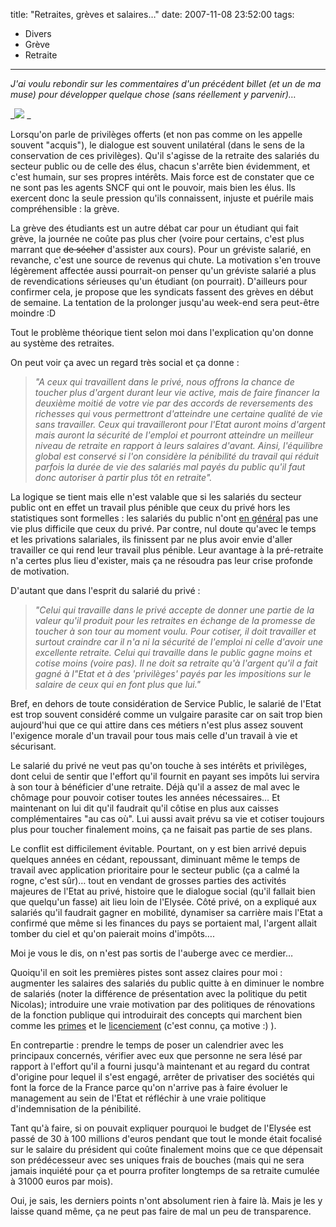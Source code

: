 title: "Retraites, grèves et salaires&#8230;"
date: 2007-11-08 23:52:00
tags:
  - Divers
  - Grève
  - Retraite
---

_J'ai voulu rebondir sur les commentaires d'un précédent billet (et un de ma muse) pour développer quelque chose (sans réellement y parvenir)&#8230;_

_![](/images/)
_[](http://creativecommons.org/licenses/by-nc-sa/2.0/deed.fr)

Lorsqu'on parle de privilèges offerts (et non pas comme on les appelle souvent "acquis"), le dialogue est souvent unilatéral (dans le sens de la conservation de ces privilèges). Qu'il s'agisse de la retraite des salariés du secteur public ou de celle des élus, chacun s'arrête bien évidemment, et c'est humain, sur ses propres intérêts. Mais force est de constater que ce ne sont pas les agents SNCF qui ont le pouvoir, mais bien les élus. Ils exercent donc la seule pression qu'ils connaissent, injuste et puérile mais compréhensible&nbsp;: la grève.

La grève des étudiants est un autre débat car pour un étudiant qui fait grève, la journée ne coûte pas plus cher (voire pour certains, c'est plus marrant que <span style="text-decoration: line-through">de sécher</span> d'assister aux cours). Pour un gréviste salarié, en revanche, c'est une source de revenus qui chute. La motivation s'en trouve légèrement affectée aussi pourrait-on penser qu'un gréviste salarié a plus de revendications sérieuses qu'un étudiant (on pourrait). D'ailleurs pour confirmer cela, je propose que les syndicats fassent des grèves en début de semaine. La tentation de la prolonger jusqu'au week-end sera peut-être moindre&nbsp;:D

Tout le problème théorique tient selon moi dans l'explication qu'on donne au système des retraites.

On peut voir ça avec un regard très social et ça donne&nbsp;:

> _"A ceux qui travaillent dans le privé, nous offrons la chance de toucher plus d'argent durant leur vie active, mais de faire financer la deuxième moitié de votre vie par des accords de reversements des richesses qui vous permettront d'atteindre une certaine qualité de vie sans travailler. Ceux qui travailleront pour l'Etat auront moins d'argent mais auront la sécurité de l'emploi et pourront atteindre un meilleur niveau de retraite en rapport à leurs salaires d'avant. Ainsi, l'équilibre global est conservé si l'on considère la pénibilité du travail qui réduit parfois la durée de vie des salariés mal payés du public qu'il faut donc autoriser à partir plus tôt en retraite"._

La logique se tient mais elle n'est valable que si les salariés du secteur public ont en effet un travail plus pénible que ceux du privé hors les statistiques sont formelles&nbsp;: les salariés du public n'ont <span style="text-decoration: underline">en général</span> pas une vie plus difficile que ceux du privé. Par contre, nul doute qu'avec le temps et les privations salariales, ils finissent par ne plus avoir envie d'aller travailler ce qui rend leur travail plus pénible. Leur avantage à la pré-retraite n'a certes plus lieu d'exister, mais ça ne résoudra pas leur crise profonde de motivation.

D'autant que dans l'esprit du salarié du privé&nbsp;:

> _"Celui qui travaille dans le privé accepte de donner une partie de la valeur qu'il produit pour les retraites en échange de la promesse de toucher à son tour au moment voulu. Pour cotiser, il doit travailler et surtout craindre car il n'a ni la sécurité de l'emploi ni celle d'avoir une excellente retraite. Celui qui travaille dans le public gagne moins et cotise moins (voire pas). Il ne doit sa retraite qu'à l'argent qu'il a fait gagné à l"Etat et à des 'privilèges' payés par les impositions sur le salaire de ceux qui en font plus que lui."_

Bref, en dehors de toute considération de Service Public, le salarié de l'Etat est trop souvent considéré comme un vulgaire parasite car on sait trop bien aujourd'hui que ce qui attire dans ces métiers n'est plus assez souvent l'exigence morale d'un travail pour tous mais celle d'un travail à vie et sécurisant.

Le salarié du privé ne veut pas qu'on touche à ses intérêts et privilèges, dont celui de sentir que l'effort qu'il fournit en payant ses impôts lui servira à son tour à bénéficier d'une retraite. Déjà qu'il a assez de mal avec le chômage pour pouvoir cotiser toutes les années nécessaires&#8230; Et maintenant on lui dit qu'il faudrait qu'il côtise en plus aux caisses complémentaires "au cas où". Lui aussi avait prévu sa vie et cotiser toujours plus pour toucher finalement moins, ça ne faisait pas partie de ses plans.

Le conflit est difficilement évitable. Pourtant, on y est bien arrivé depuis quelques années en cédant, repoussant, diminuant même le temps de travail avec application prioritaire pour le secteur public (ça a calmé la rogne, c'est sûr)&#8230; tout en vendant de grosses parties des activités majeures de l'Etat au privé, histoire que le dialogue social (qu'il fallait bien que quelqu'un fasse) ait lieu loin de l'Elysée. Côté privé, on a expliqué aux salariés qu'il faudrait gagner en mobilité, dynamiser sa carrière mais l'Etat a confirmé que même si les finances du pays se portaient mal, l'argent allait tomber du ciel et qu'on paierait moins d'impôts&#8230;.

Moi je vous le dis, on n'est pas sortis de l'auberge avec ce merdier&#8230;

Quoiqu'il en soit les premières pistes sont assez claires pour moi&nbsp;: augmenter les salaires des salariés du public quitte à en diminuer le nombre de salariés (noter la différence de présentation avec la politique du petit Nicolas); introduire une vraie motivation par des politiques de rénovations de la fonction publique qui introduirait des concepts qui marchent bien comme les <span style="text-decoration: underline">primes</span> et le <span style="text-decoration: underline">licenciement</span> (c'est connu, ça motive&nbsp;:) ).

En contrepartie&nbsp;: prendre le temps de poser un calendrier avec les principaux concernés, vérifier avec eux que personne ne sera lésé par rapport à l'effort qu'il a fourni jusqu'à maintenant et au regard du contrat d'origine pour lequel il s'est engagé, arrêter de privatiser des sociétés qui font la force de la France parce qu'on n'arrive pas à faire évoluer le management au sein de l'Etat et réfléchir à une vraie politique d'indemnisation de la pénibilité.

Tant qu'à faire, si on pouvait expliquer pourquoi le budget de l'Elysée est passé de 30 à 100 millions d'euros pendant que tout le monde était focalisé sur le salaire du président qui coûte finalement moins que ce que dépensait son prédécesseur avec ses uniques frais de bouches (mais qui ne sera jamais inquiété pour ça et pourra profiter longtemps de sa retraite cumulée à 31000 euros par mois).

Oui, je sais, les derniers points n'ont absolument rien à faire là. Mais je les y laisse quand même, ça ne peut pas faire de mal un peu de transparence.